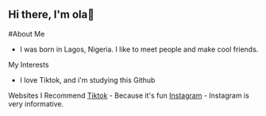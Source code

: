 ## Hi there, I'm ola👋
#About Me
- I was born in Lagos, Nigeria. I like to meet people and make cool friends.

My Interests
- I love Tiktok, and i'm studying this Github

Websites I Recommend 
[Tiktok](https://www.tiktok.com) - Because it's fun
[Instagram](https://www.instagram.com) - Instagram is very informative.
